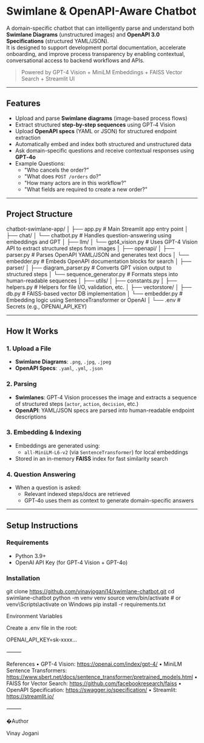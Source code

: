 # Swimlane & OpenAPI-Aware Chatbot

A domain-specific chatbot that can intelligently parse and understand both **Swimlane Diagrams** (unstructured images) and **OpenAPI 3.0 Specifications** (structured YAML/JSON).  
It is designed to support development portal documentation, accelerate onboarding, and improve process transparency by enabling contextual, conversational access to backend workflows and APIs.

> Powered by GPT-4 Vision + MiniLM Embeddings + FAISS Vector Search + Streamlit UI

---

## Features

- Upload and parse **Swimlane diagrams** (image-based process flows)
- Extract structured **step-by-step sequences** using GPT‑4 Vision
- Upload **OpenAPI specs** (YAML or JSON) for structured endpoint extraction
- Automatically embed and index both structured and unstructured data
- Ask domain-specific questions and receive contextual responses using **GPT‑4o**
- Example Questions:
  - "Who cancels the order?"
  - "What does `POST /orders` do?"
  - "How many actors are in this workflow?"
  - "What fields are required to create a new order?"

---

## Project Structure

chatbot-swimlane-app/
│
├── app.py                     # Main Streamlit app entry point
│
├── chat/
│   └── chatbot.py             # Handles question-answering using embeddings and GPT
│
├── llm/
│   └── gpt4_vision.py         # Uses GPT-4 Vision API to extract structured steps from images
│
├── openapi/
│   ├── parser.py              # Parses OpenAPI YAML/JSON and generates text docs
│   └── embedder.py            # Embeds OpenAPI documentation blocks for search
│
├── parser/
│   ├── diagram_parser.py      # Converts GPT vision output to structured steps
│   └── sequence_generator.py  # Formats steps into human-readable sequences
│
├── utils/
│   ├── constants.py
│   ├── helpers.py             # Helpers for file I/O, validation, etc.
│
├── vectorstore/
│   ├── db.py                  # FAISS-based vector DB implementation
│   └── embedder.py            # Embedding logic using SentenceTransformer or OpenAI
│
└── .env                       # Secrets (e.g., OPENAI_API_KEY)

---

## How It Works

### 1. **Upload a File**
- **Swimlane Diagrams**: `.png`, `.jpg`, `.jpeg`
- **OpenAPI Specs**: `.yaml`, `.yml`, `.json`

### 2. **Parsing**
- **Swimlanes**: GPT‑4 Vision processes the image and extracts a sequence of structured steps (`actor`, `action`, `decision`, etc.)
- **OpenAPI**: YAML/JSON specs are parsed into human-readable endpoint descriptions

### 3. **Embedding & Indexing**
- Embeddings are generated using:
  - `all-MiniLM-L6-v2` (via `SentenceTransformer`) for local embeddings
- Stored in an in-memory **FAISS** index for fast similarity search

### 4. **Question Answering**
- When a question is asked:
  - Relevant indexed steps/docs are retrieved
  - GPT‑4o uses them as context to generate domain-specific answers

---

## Setup Instructions

### Requirements
- Python 3.9+
- OpenAI API Key (for GPT‑4 Vision + GPT-4o)

### Installation

git clone https://github.com/vinayjogani14/swimlane-chatbot.git
cd swimlane-chatbot
python -m venv venv
source venv/bin/activate     # or venv\Scripts\activate on Windows
pip install -r requirements.txt

Environment Variables

Create a .env file in the root:

OPENAI_API_KEY=sk-xxxx...


⸻

References
	•	GPT-4 Vision: https://openai.com/index/gpt-4/
	•	MiniLM Sentence Transformers: https://www.sbert.net/docs/sentence_transformer/pretrained_models.html
	•	FAISS for Vector Search: https://github.com/facebookresearch/faiss
	•	OpenAPI Specification: https://swagger.io/specification/
	•	Streamlit: https://streamlit.io/

⸻

�Author

Vinay Jogani

